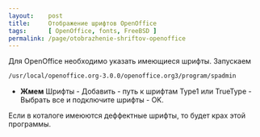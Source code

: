 ```yaml
---
layout:    post
title:     Отображение шрифтов OpenOffice
tags:      [ OpenOffice, fonts, FreeBSD ]
permalink: /page/otobrazhenie-shriftov-openoffice
---
```


Для OpenOffice необходимо указать имеющиеся шрифты. Запускаем
```bash
/usr/local/openoffice.org-3.0.0/openoffice.org3/program/spadmin
```

* **Жмем** Шрифты - Добавить - путь к шрифтам Type1 или TrueType - Выбрать все и подключите шрифты - OK.

Если в коталоге имеюются деффектные шрифты, то будет крах этой программы.
